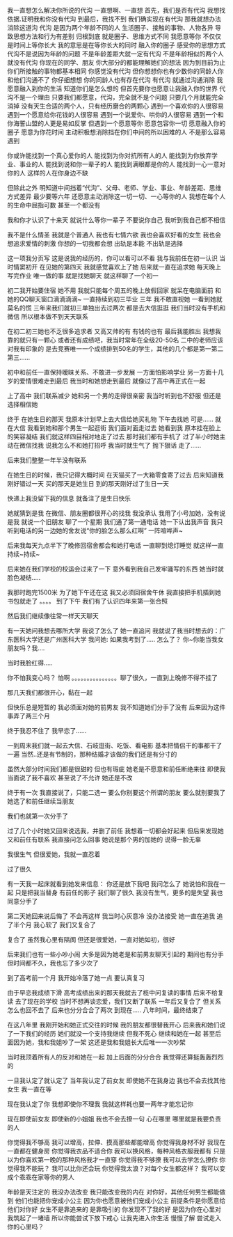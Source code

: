 我一直想怎么解决你所说的代沟
一直想啊、一直想
首先，我们是否有代沟
我想找依据.证明我和你没有代沟
到最后，我找不到
我们确实现在有代沟
那我就想办法消除这道沟
代沟
是因为两个年龄不同的人
生活圈子、接触的事物、人物各异
导致思想方法和行为有差别
归根到底
就是圈子、思维方式不同
我愿意等你
不仅仅是时间上等你长大
我的意思是在等你长大的同时
融入你的圈子
感受你的思想方式
代沟不是说因为年龄的问题
不是年龄差距大就一定有代沟
不是年龄相似的两个人就没有代沟
你现在的同学、朋友
你大部分的都能理解她们的想法
因为到目前为止你们所接触的事物都基本相同
你感觉没有代沟
但你想想你也有少数你的同龄人你和他们沟通不了
你仔细想想
你的同龄人也有存在代沟
有代沟
就通过沟通消除
我愿意融入到你的生活
知道你们是怎么想的
但首先要你也愿意让我融入你的世界
代沟不是一个理由
只要我们都愿意，代沟，完全就不是个问题
只要几个月就能完全消掉
没有天生合适的两个人，只有经历磨合的两颗心
遇到一个喜欢你的人很容易
遇到一个愿意给你花钱的人很容易
遇到一个说爱你、哄你的人很容易
遇到一个和你海誓山盟的人更是易如反掌
但遇到一个愿意等你
愿意包容你一切
愿意融入你的圈子
愿意为你花时间
主动积极想消除挡在你们中间的所以困难的人
不是那么容易遇到

你或许能找到一个真心爱你的人
能找到为你对抗所有人的人
能找到为你放弃学业、事业的人
能找到说和你一辈子的人
能找到满眼都是你的人
能找到一心一意对你的人
这样的人在你身边不缺

但除此之外
明知道中间挡着“代沟”、父母、老师、学业、事业、年龄差距、思维方式差异
最少要等六年
还愿意主动消除这一切一切、一心等你的人
我想在每个人的生命中屈指可数
甚至一个都没有

我和你才认识了十来天
就说什么等你一辈子
不要说你自己
我听到我自己都不相信

我不是什么情圣
我就是个普通人
我也有七情六欲
我也会喜欢好看的女生
我也会想追求爱情的刺激
你想的一切我都会想
出轨是本能
不出轨是选择


这一项我分页写
这是说我的经历的，你可以看可以不看
我与我前任在初一认识
当时情窦初开
在见她的第四天
我就感觉喜欢上了她
后来就一直在追求她
每天晚上写完作业
唯一做的事
就是找她聊天
就这样聊了一个初一

初二我开始要住宿
她不用
我就只能每个周五的晚上放假回家
就呆在电脑面前
和她的QQ聊天窗口滴滴滴滴~
一直持续到初三毕业
三年
我不敢直视她
一看到她就莫名的慌
三年来我们就初三单独出去过两次
都是去大信逛逛
我们当时没有手机和微信
所以根本做不到天天联系

在初二初三她也不乏很多追求者
又高又帅的有
有钱的也有
最后我能胜出
我想我靠的就只有一颗心
或者还有成绩吧，我当时常年在全级20-50名
二中的老师应该对我有印象的
是去竞赛唯一一个成绩排到50名的学生，其他的几个都是第一第二第三……

初中和前任一直保持暧昧关系、不敢进一步发展
一方面怕影响学业
另一方面十几岁的爱情很难走到最后
我当时和她想走到最后
就像过了高中再正式在一起

上了高中
我们联系减少
她和另一个男的走得很亲密
我当时听到也不舒服
但还是选择相信她

终于
在她生日的那天
我原本计划早上去大信给她买礼物
下午去找她
可是……
就在大信
我看到她和那个男生一起逛街
我们面对面走过去
她看到我
原本挂在脸上的笑容凝结
我们就这样四目相对地走了过去
那时我们都有手机了
过了半小时她主动在微信找我
说我怎么不和她打招呼
我当时就生气了
抛下狠话
走了……

后来我们整整一年半没有联系

在她生日的时候，我只记得大概时间
在天猫买了一大箱零食寄了过去
后来知道我刚好错过一天
买的那天是她生日
到的那天刚好过了生日一天

快递上我没留下我的信息
就备注了是生日快乐

她就猜到是我
在微信、朋友圈都很开心的找我
我没承认
我用了小号加她，没有说是我
就说一个旧朋友
聊了一个星期
我们通了第一通电话
她一下认出我声音
我只听到电话的另一边她的舍友说“你的脸怎么那么红啊”
一阵喧哗声~

后来我每天九点半下了晚修回宿舍都会和她打电话
一直聊到熄灯睡觉
就这样一直持续~持续~

后来她在我们学校的校运会过来了一下
意外看到我自己发牢骚写的东西
她当时就脸色凝结…..

我那时跑完1500米
为了她下午还在这
我又必须回宿舍午休
我直接把手机插到她书包就走了
。。。。
到了下午
我们有了认识四年来第一张合照

然后我们继续像往常一样天天聊天

有一天她问我想去哪所大学
我说了怎么了
她一直追问
我就说了我当时想去的：广东医科大学还是广州医科大学
我问她:
如果我考到了…..
怎么了？
你~你能当我女朋友吗？我….

当时我脸红得…..

你不怕我变心吗？
怕啊
。。。。。。。。。。。。。。。聊了很久，一直到上晚修不得不挂了

那几天我们都很开心，黏在一起

但快乐总是短暂的
我必须面对她的前男友
我不知道她们分手了没有
后来因为这件事弄了两三个月

终于我忍不住了
我早恋了……

一到周末我们就一起去大信、石岐逛街、吃饭、看电影
基本把情侣干的事都干了一遍
当然..还是有节制的，那种结婚才该做的我们还是有分寸的

虽然大部分时间我们都是很甜的
但也有瑕疵
她老是不愿意和前任断绝来往
即使我当面说了我不喜欢
甚至说了不允许
她还是不改

终于有一次
我直接说了，只能二选一
要么你别要这个所谓的朋友
要么就别要我了
她选了和前任继续当朋友

我们也就第一次分手了

过了几个小时她又回来说选我，并删了前任
我想着一切都会好起来
但后来发现她又和前任有联系
我直接问怎么回事
她说是那个男的加她的
说得一脸无辜

我很生气
但很爱她，我就一直忍着

过了很久

有一天我一起床就看到她发来信息：
你还是放下我吧
我问怎么了
她说怕和我在一起
只是把我当替身
有前任的影子
我们聊了很久
我没有生气，更多的是失望
我也同意分手了

第二天她回来说后悔了
不会再这样
我当时心灰意冷
没办法接受
她一直在追我
追了半个月
我心软了
我们又复合了

复合了
虽然我心里有隔阂
但还是很爱她，一直对她如初，很好

后来我们也有一些小吵小闹
大多是因为她老是和前男友聊天引起的
期间也有分手
但时间都不久，我也忘了多少次了

到了高考前一个月
我开始冷落了她一点
要认真复习

由于早恋我成绩下滑
高考成绩出来的那天我就去了榄中问复读的事情
后来不给复读
去了现在的学校
当时不想再谈恋爱，我们又断了联系
一年后又复合了
但关系怎么也回不去了
后来也分分合合了两次
到现在…..
八年时间，最终结束了

在这八年里
我刚开始和她正式交往的时候
我的朋友都很替我开心
后来我和她们说了一下我们的经历
她们就没一个支持我继续
但我不死心
继续和她在一起
甚至后面因为她，我和我姐吵了一架
这还是我和我姐长大后唯一一次吵架

当时我顶着所有人的反对和她在一起
加上后面的分分合合
我觉得还算挺轰轰烈烈的

一旦我认定了就认定了
当年我认定了前女友
即使她不在我身边
我也不会去找其他女生
我一直在等

现在我认定了你
我想即使你不理我
我就这样耗也要一两年才能忘记你

现在即使前女友
即使新的小姐姐
我也不会去撩一句
心在哪里
哪里就是我要负责的人

你觉得我不够高
我可以增高，拉伸、摸高那些都能增高
你觉得我身材不好
我现在一直都在健身房
你觉得我衣品不适合你
我可以换风格，每种风格衣服我都有
只是以为你喜欢第一晚的那种风格我才一直穿
你觉得我不够撩
我可以去学怎么撩你
你觉得我不能玩？
我可以比你还会玩
你觉得我太浪？对每个女生都这样？
我可以变成个乖乖在家等你的男人

年龄是天注定的
我没办法改变
我只能改变我的内在
对你好，其他任何男生都能做到
他们也能把你宠成小公主
因为你也愿意被他们宠成小公主
前提条件是你愿意给他们对你好
女生不是靠追来的
是靠吸引的
你发现不了我的好
是因为你在心里对我筑起了一堵墙
所以你能尝试下放下戒心
让我先进入你生活
慢慢了解
尝试走入你的心里吗？



